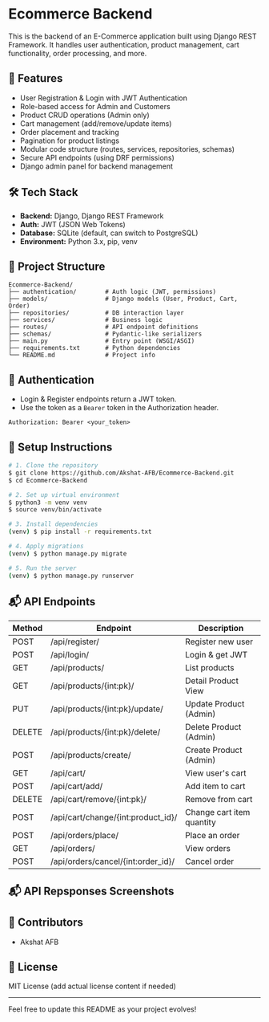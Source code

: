 
# Ecommerce Backend

This is the backend of an E-Commerce application built using Django REST Framework.
It handles user authentication, product management, cart functionality, order processing, and more.

## 🚀 Features

- User Registration & Login with JWT Authentication
- Role-based access for Admin and Customers
- Product CRUD operations (Admin only)
- Cart management (add/remove/update items)
- Order placement and tracking
- Pagination for product listings
- Modular code structure (routes, services, repositories, schemas)
- Secure API endpoints (using DRF permissions)
- Django admin panel for backend management

## 🛠️ Tech Stack

- **Backend:** Django, Django REST Framework
- **Auth:** JWT (JSON Web Tokens)
- **Database:** SQLite (default, can switch to PostgreSQL)
- **Environment:** Python 3.x, pip, venv

## 📁 Project Structure

```
Ecommerce-Backend/
├── authentication/        # Auth logic (JWT, permissions)
├── models/                # Django models (User, Product, Cart, Order)
├── repositories/          # DB interaction layer
├── services/              # Business logic
├── routes/                # API endpoint definitions
├── schemas/               # Pydantic-like serializers
├── main.py                # Entry point (WSGI/ASGI)
├── requirements.txt       # Python dependencies
└── README.md              # Project info
```

## 🔐 Authentication

- Login & Register endpoints return a JWT token.
- Use the token as a `Bearer` token in the Authorization header.

```
Authorization: Bearer <your_token>
```

## 🔧 Setup Instructions

```bash
# 1. Clone the repository
$ git clone https://github.com/Akshat-AFB/Ecommerce-Backend.git
$ cd Ecommerce-Backend

# 2. Set up virtual environment
$ python3 -m venv venv
$ source venv/bin/activate

# 3. Install dependencies
(venv) $ pip install -r requirements.txt

# 4. Apply migrations
(venv) $ python manage.py migrate

# 5. Run the server
(venv) $ python manage.py runserver
```

## 📬 API Endpoints

| Method | Endpoint                                | Description                    |
|--------|-----------------------------------------|--------------------------------|
| POST   | /api/register/                          | Register new user              |
| POST   | /api/login/                             | Login & get JWT                |
| GET    | /api/products/                          | List products                  |
| GET    | /api/products/{int:pk}/                 | Detail Product View            |
| PUT    | /api/products/{int:pk}/update/          | Update Product (Admin)         |
| DELETE | /api/products/{int:pk}/delete/          | Delete Product (Admin)         |
| POST   | /api/products/create/                   | Create Product (Admin)         |
| GET    | /api/cart/                              | View user's cart               |
| POST   | /api/cart/add/                          | Add item to cart               |
| DELETE | /api/cart/remove/{int:pk}/              | Remove from cart               |
| POST   | /api/cart/change/{int:product_id}/      | Change cart item quantity      |
| POST   | /api/orders/place/                      | Place an order                 |
| GET    | /api/orders/                            | View orders                    |
| POST   | /api/orders/cancel/{int:order_id}/      | Cancel order                   |

## 📬 API Repsponses Screenshots


## 👥 Contributors

- Akshat AFB

## 📝 License

MIT License (add actual license content if needed)

---

Feel free to update this README as your project evolves!
